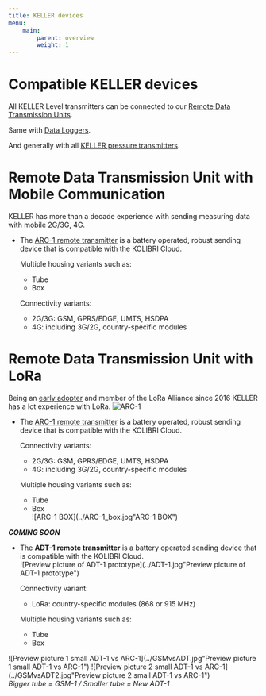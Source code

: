 ```yaml
---
title: KELLER devices
menu:
    main:
        parent: overview
        weight: 1
---
```



# Compatible KELLER devices
All KELLER Level transmitters can be connected to our [Remote Data Transmission Units](http://www.keller-druck.ch/home_e/paprod_e/hm_level_e.asp).

Same with [Data Loggers](http://www.keller-druck.ch/home_e/paprod_e/hm_loggers_e.asp).

And generally with all [KELLER pressure transmitters](http://www.keller-druck.ch/home_e/paprod_e/hm_transm_e.asp).

# Remote Data Transmission Unit with Mobile Communication
KELLER has more than a decade experience with sending measuring data with mobile 2G/3G, 4G.

- The [ARC-1 remote transmitter](http://www.keller-druck.ch/home_e/paprod_e/arc1_e.asp) is a battery operated, robust sending device that is compatible with the KOLIBRI Cloud.

  Multiple housing variants such as:
   - Tube
   - Box

  Connectivity variants:
  - 2G/3G:	GSM, GPRS/EDGE, UMTS, HSDPA
  - 4G: including 3G/2G, country-specific modules

# Remote Data Transmission Unit with LoRa
Being an [early adopter](https://www.thethingsnetwork.org/labs/story/pressure-manometer-node-shows-live-data-on-a-website-1) and member of the LoRa Alliance since 2016 KELLER has a lot experience with LoRa.
 ![ARC-1](../ARC-1.jpg"ARC-1")

- The [ARC-1 remote transmitter](http://www.keller-druck.ch/home_e/paprod_e/arc1_e.asp) is a battery operated, robust sending device that is compatible with the KOLIBRI Cloud.

  Connectivity variants:  
  - 2G/3G:	GSM, GPRS/EDGE, UMTS, HSDPA
  - 4G: including 3G/2G, country-specific modules

  Multiple housing variants such as:  
   - Tube  
   - Box  
   ![ARC-1 BOX](../ARC-1_box.jpg"ARC-1 BOX")

***COMING SOON***  

- The **ADT-1 remote transmitter** is a battery operated sending device that is compatible with the KOLIBRI Cloud.  
 ![Preview picture of ADT-1 prototype](../ADT-1.jpg"Preview picture of ADT-1 prototype")  

  Connectivity variant:  
  - LoRa: country-specific modules (868 or 915 MHz)  

  Multiple housing variants such as:  
   - Tube  
   - Box  


 ![Preview picture 1 small ADT-1 vs ARC-1](../GSMvsADT.jpg"Preview picture 1 small ADT-1 vs ARC-1")  ![Preview picture 2 small ADT-1 vs ARC-1](../GSMvsADT2.jpg"Preview picture 2 small ADT-1 vs ARC-1")  
 *Bigger tube = GSM-1 / Smaller tube = New ADT-1*